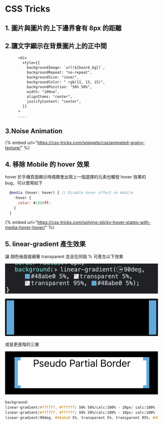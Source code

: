 # CSS Tricks

## 1. 圖片與圖片的上下邊界會有 8px 的距離

## 2.讓文字顯示在背景圖片上的正中間

```markup
      <div
        style={{
          backgroundImage: `url(${board_bg})`,
          backgroundRepeat: "no-repeat",
          backgroundSize: "cover",
          backgroundColor: " rgb(11, 13, 15)",
          backgroundPosition: "50% 50%",
          width: "100vw",
          alignItems: "center",
          justifyContent: "center",
        }}
      >
      ....
```

## 3.Noise Animation

{% embed url="https://css-tricks.com/snippets/css/animated-grainy-texture/" %}

## 4. 移除 Mobile 的 hover 效果

hover 於手機頁面顯示時偶爾會出現上一個選擇的元素也觸發 hover 效果的 bug，可以使用如下

```javascript
  @media (hover: hover) { // Disable hover effect on mobile
    :hover {
      color: #1890ff;
    }
  }
```

{% embed url="https://css-tricks.com/solving-sticky-hover-states-with-media-hover-hover/" %}

## 5.  linear-gradient 產生效果

讓 顏色後面接續著 transparent 並且在同個 % 可產生以下效果

![](<../.gitbook/assets/截圖 2022-10-28 上午10.54.05.png>)

![](<../.gitbook/assets/截圖 2022-10-28 上午10.57.45.png>)

或是更進階的三層

![](<../.gitbook/assets/截圖 2022-10-28 上午11.30.43.png>)

```css
background: 
linear-gradient(#ffffff, #ffffff) 50% 50%/calc(100% - 20px) calc(100% - 0px) no-repeat, 
linear-gradient(#ffffff, #ffffff) 50% 50%/calc(100% - 10px) calc(100% - 10px) no-repeat, 
linear-gradient(90deg, #48abe0 5%, transparent 5%, transparent 95%, #48abe0 5%);
```
